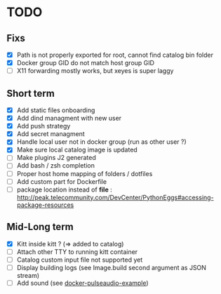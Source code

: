 # TODO
## Fixs

- [x] Path is not properly exported for root, cannot find catalog bin folder
- [x] Docker group GID do not match host group GID
- [ ] X11 forwarding mostly works, but xeyes is super laggy

## Short term

- [x] Add static files onboarding
- [x] Add dind managment with new user
- [x] Add push strategy
- [x] Add secret managment
- [x] Handle local user not in docker group (run as other user ?)
- [x] Make sure local catalog image is updated
- [ ] Make plugins J2 generated
- [ ] Add bash / zsh completion
- [ ] Proper host home mapping of folders / dotfiles
- [ ] Add custom part for Dockerfile
- [ ] package location instead of __file__ : http://peak.telecommunity.com/DevCenter/PythonEggs#accessing-package-resources

## Mid-Long term

- [x] Kitt inside kitt ? (=> added to catalog)
- [ ] Attach other TTY to running kitt container
- [ ] Catalog custom input file not supported yet
- [ ] Display building logs (see Image.build second argument as JSON stream)
- [ ] Add sound (see [docker-pulseaudio-example](https://github.com/TheBiggerGuy/docker-pulseaudio-example))